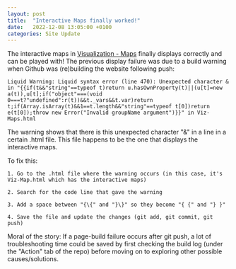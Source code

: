 ```yaml
---
layout: post
title:  "Interactive Maps finally worked!"
date:   2022-12-08 13:05:00 +0100
categories: Site Update
---
```


The interactive maps in [Visualization - Maps](https://phucminhle93.github.io/GPC_Case-Study-1/Viz-Maps.html) finally displays correctly and can be played with! The previous display failure was due to a build warning when Github was (re)building the website following push:

```
Liquid Warning: Liquid syntax error (line 470): Unexpected character & in "{{if(t&&"string"==typeof t)return u.hasOwnProperty(t)||(u[t]=new a(t)),u[t];if("object"===(void 0===t?"undefined":r(t))&&t._vars&&t.var)return t;if(Array.isArray(t)&&1==t.length&&"string"==typeof t[0])return e(t[0]);throw new Error("Invalid groupName argument")}}" in Viz-Maps.html
```

The warning shows that there is this unexpected character "&" in a line in a certain .html file. This file happens to be the one that displays the interactive maps.

To fix this:

    1. Go to the .html file where the warning occurs (in this case, it's Viz-Map.html which has the interactive maps) 

    2. Search for the code line that gave the warning 

    3. Add a space between "{\{" and "}\}" so they become "{ {" and "} }" 

    4. Save the file and update the changes (git add, git commit, git push) 

Moral of the story: If a page-build failure occurs after git push, a lot of troubleshooting time could be saved by first checking the build log (under the "Action" tab of the repo) before moving on to exploring other possible causes/solutions. 